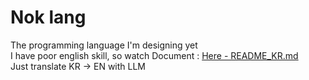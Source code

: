 # Nok lang
The programming language I'm designing yet<br>
I have poor english skill, so watch Document : [Here - README_KR.md](README_KR.md)<br>
Just translate KR -> EN with LLM
